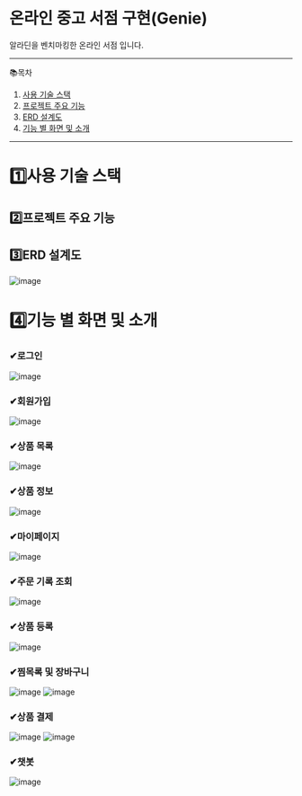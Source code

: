 # 온라인 중고 서점 구현(Genie)

알라딘을 벤치마킹한 온라인 서점 입니다.
* * *

📚목차
1. [사용 기술 스택](#사용-기술-스택)
2. [프로젝트 주요 기능](#2)
3. [ERD 설계도](#3)
4. [기능 별 화면 및 소개](#4️⃣기능-별-화면-및-소개)

* * *

# 1️⃣사용 기술 스택

## 2️⃣프로젝트 주요 기능   

## 3️⃣ERD 설계도
![image](https://github.com/Maksimssi/genie/assets/142511332/03f10079-b971-478a-9c3a-0e5dae596c4c)

# 4️⃣기능 별 화면 및 소개
### ✔로그인
![image](https://github.com/Maksimssi/genie/assets/142511332/0676c5e4-46b7-4616-ac17-246fb8c71a82)
### ✔회원가입
![image](https://github.com/Maksimssi/genie/assets/142511332/bd79100c-5572-4bf8-adee-f2dec2e6ed8d)
### ✔상품 목록
![image](https://github.com/Maksimssi/genie/assets/142511332/f7da13dc-a1f8-4655-9178-56ea87ecce56)
### ✔상품 정보
![image](https://github.com/Maksimssi/genie/assets/142511332/e73d3d80-19bc-4c58-b0e8-05ea4006f4e1)
### ✔마이페이지
![image](https://github.com/Maksimssi/genie/assets/142511332/eebdcd6c-f295-4bb5-8567-f69946c1bb0c)
### ✔주문 기록 조회
![image](https://github.com/Maksimssi/genie/assets/142511332/5b9b7e23-1341-4d87-b18a-302cbfee93f3)
### ✔상품 등록
![image](https://github.com/Maksimssi/genie/assets/142511332/d1cfb319-18da-47ca-89cb-c18581b30490)
### ✔찜목록 및 장바구니
![image](https://github.com/Maksimssi/genie/assets/142511332/11fac559-174e-4cf1-ba28-7569cdf0bb0a)
![image](https://github.com/Maksimssi/genie/assets/142511332/d83eaec7-e36c-491a-889f-3896223a140b)
### ✔상품 결제
![image](https://github.com/Maksimssi/genie/assets/142511332/2b88bde2-d759-414b-82b5-60550e7d21e5)
![image](https://github.com/Maksimssi/genie/assets/142511332/8f18050d-d290-480b-94f5-fc0ac5381e85)
### ✔챗봇
![image](https://github.com/Maksimssi/genie/assets/142511332/e95c7fbe-c09b-42b0-9b4a-bd8e51ae19a4)
